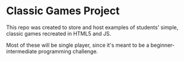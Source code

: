 # Classic Games Project

This repo was created to store and host examples of students' simple, classic games recreated in HTML5 and JS.

Most of these will be single player, since it's meant to be a beginner-intermediate programming challenge.
